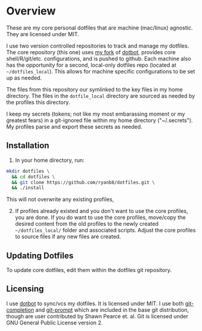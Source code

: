 # Overview

These are my core personal dotfiles that are machine (mac/linux) agnostic. They are licensed under MIT.

I use two version controlled repositories to track and manage my dotfiles. The core repository (this one) uses [my fork](https://github.com/ryanb8/dotbot) of [dotbot](https://github.com/anishathalye/dotbot/), provides core shell/R/git/etc. configurations, and is pushed to github. Each machine also has the opportunity for a second, local-only dotfiles repo (located at `~/dotfiles_local`). This allows for machine specific configurations to be set up as needed.

The files from this repository our symlinked to the key files in my home directory. The files in the `dotfile_local` directory are sourced as needed by the profiles this directory.

I keep my secrets (tokens; not like my most embarassing  moment or my greatest fears) in a git-ignored file within my home directory ("~/.secrets"). My profiles parse and export these secrets as needed.

## Installation

1. In your home directory, run:

  ```sh
  mkdir dotfiles \
    && cd dotfiles \
    && git clone https://github.com/ryanb8/dotfiles.git \
    && ./install
  ```
This will not overwrite any existing profiles, 

2. If profiles already existed and you don't want to use the core profiles, you are done. If you do want to use the core profiles, move/copy the desired content from the old profiles to the newly created `~/dotfiles_local/` folder and associated scripts. Adjust the core profiles to source files if any new files are created.

## Updating Dotfiles

To update core dotfiles, edit them within the dotfiles git repository. 

## Licensing

I use [dotbot](https://github.com/anishathalye/dotbot/) to sync/vcs my dotfiles. It is licensed under MIT.
I use both [git-completion](https://github.com/git/git/blob/master/contrib/completion/git-completion.bash) and [git-prompt](https://github.com/git/git/blob/master/contrib/completion/git-prompt.sh) which are included in the base git distribution, though are user contributed by Shawn Pearce et. al. Git is licensed under GNU General Public License version 2.
